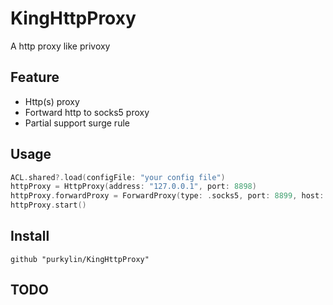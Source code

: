 # KingHttpProxy
A http proxy like privoxy
## Feature
* Http(s) proxy
* Fortward http to socks5 proxy
* Partial support surge rule
## Usage
```swift
ACL.shared?.load(configFile: "your config file")
httpProxy = HttpProxy(address: "127.0.0.1", port: 8898)
httpProxy.forwardProxy = ForwardProxy(type: .socks5, port: 8899, host: "127.0.0.1")
httpProxy.start()
```
## Install
`github "purkylin/KingHttpProxy"`
## TODO

